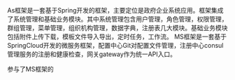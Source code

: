 As框架是一套基于Spring开发的框架，主要定位是政府企业系统应用。框架集成了系统管理和基础业务模块。其中系统管理包含用户管理，角色管理，权限管理，群组管理，菜单管理，组织机构管理，数据字典，注册表几大模块。基础业务模块包括附件上传下载，模板文件导入导出，定时任务，工作流。
MS框架是一套基于SpringCloud开发的微服务框架，配置中心Git对配置文件管理，注册中心consul管理服务的注册和健康检查，网关gateway作为统一API入口。

参与了MS框架的